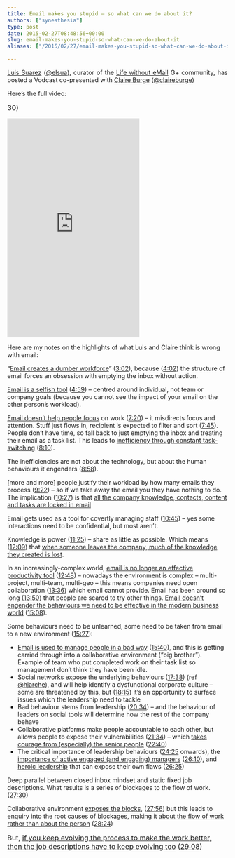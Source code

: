 ```yaml
---
title: Email makes you stupid – so what can we do about it?
authors: ["synesthesia"]
type: post
date: 2015-02-27T08:48:56+00:00
slug: email-makes-you-stupid-so-what-can-we-do-about-it 
aliases: ["/2015/02/27/email-makes-you-stupid-so-what-can-we-do-about-it"]

---
```

<p style="text-align: justify;">
  <a href="https://www.elsua.net/">Luis Suarez</a> (<a href="https://twitter.com/elsua">@elsua</a>), curator of the <a href="https://plus.google.com/communities/112379942033795190661">Life without eMail</a> G+ community, has posted a Vodcast co-presented with <a href="https://claireburge.com/">Claire Burge</a> (<a href="https://twitter.com/claireburge">@claireburge</a>)
</p>

Here&#8217;s the full video:

<span style="font-size: 12pt;">30)</span> <!-- iframe plugin v.4.4 wordpress.org/plugins/iframe/ -->

<iframe src="https://www.youtube.com/embed/cWJ_kiD2dUc" width="60%" height="500" scrolling="yes" class="iframe-class" frameborder="0"></iframe> 

Here are my notes on the highlights of what Luis and Claire think is wrong with email:

&#8220;[Email creates a dumber workforce][1]&#8221; ([3:02][2]), because ([4:02][3]) the structure of email forces an obsession with emptying the inbox without action.

[Email is a selfish tool][4] ([4:59][4]) – centred around individual, not team or company goals (because you cannot see the impact of your email on the other person&#8217;s workload).

[Email doesn&#8217;t help people focus][5] on work ([7:20][5]) – it misdirects focus and attention. Stuff just flows in, recipient is expected to filter and sort ([7:45][6]). People don&#8217;t have time, so fall back to just emptying the inbox and treating their email as a task list. This leads to [inefficiency through constant task-switching][7] ([8:10][7]).

The inefficiencies are not about the technology, but about the human behaviours it engenders ([8:58][8]).

[more and more] people justify their workload by how many emails they process ([9:22][9]) – so if we take away the email you they have nothing to do. The implication ([10:27][10]) is that [all the company knowledge, contacts, content and tasks are locked in email][10]

Email gets used as a tool for covertly managing staff ([10:45][11]) – yes some interactions need to be confidential, but most aren&#8217;t.

Knowledge is power ([11:25][12]) – share as little as possible. Which means ([12:09][13]) that [when someone leaves the company, much of the knowledge they created is lost][13].

In an increasingly-complex world, [email is no longer an effective productivity tool][14] ([12:48][14]) – nowadays the environment is complex – multi-project, multi-team, multi-geo – this means companies need open collaboration ([13:36][15]) which email cannot provide. Email has been around so long ([13:50][16]) that people are scared to try other things. [Email doesn&#8217;t engender the behaviours we need to be effective in the modern business world][17] ([15:08][17]).

Some behaviours need to be unlearned, some need to be taken from email to a new environment ([15:27][18]):

  * [Email is used to manage people in a bad way][19] ([15:40][19]), and this is getting carried through into a collaborative environment (&#8220;big brother&#8221;). Example of team who put completed work on their task list so management don&#8217;t think they have been idle.
  * Social networks expose the underlying behaviours ([17:38][20]) (ref [@hjarche][21]), and will help identify a dysfunctional corporate culture – some are threatened by this, but ([18:15][22]) it&#8217;s an opportunity to surface issues which the leadership need to tackle
  * Bad behaviour stems from leadership ([20:34][23]) – and the behaviour of leaders on social tools will determine how the rest of the company behave
  * Collaborative platforms make people accountable to each other, but allows people to expose their vulnerabilities ([21:34][24]) – which [takes courage from (especially) the senior people][25] ([22:40][25])
  * The critical importance of leadership behaviours ([24:25][26] onwards), the [importance of active engaged (and engaging) managers][27] ([26:10][27]), and [heroic leadership][28] that can expose their own flaws ([26:25][28])

Deep parallel between closed inbox mindset and static fixed job descriptions. What results is a series of blockages to the flow of work. ([27:30][29])

Collaborative environment [exposes the blocks][30], ([27:56][30]) but this leads to enquiry into the root causes of blockages, making it [about the flow of work rather than about the person][31] ([28:24][31])

<span style="font-size: 12pt;">But, <a href="https://youtu.be/cWJ_kiD2dUc?t=29m08s">if you keep evolving the process to make the work better, then the job descriptions have to keep evolving too</a> (<a href="https://youtu.be/cWJ_kiD2dUc?t=29m08s">29:08</a>)<br /> </span>

 [1]: https://www.youtube.com/watch?v=cWJ_kiD2dUc&feature=youtu.be&t=3m02s
 [2]: https://youtu.be/cWJ_kiD2dUc?t=3m02s
 [3]: https://youtu.be/cWJ_kiD2dUc?t=4m02s
 [4]: https://youtu.be/cWJ_kiD2dUc?t=4m59s
 [5]: https://youtu.be/cWJ_kiD2dUc?t=7m20s
 [6]: https://youtu.be/cWJ_kiD2dUc?t=7m45s
 [7]: https://youtu.be/cWJ_kiD2dUc?t=8m10s
 [8]: https://youtu.be/cWJ_kiD2dUc?t=8m58s
 [9]: https://youtu.be/cWJ_kiD2dUc?t=9m22s
 [10]: https://youtu.be/cWJ_kiD2dUc?t=10m27s
 [11]: https://youtu.be/cWJ_kiD2dUc?t=10m45s
 [12]: https://youtu.be/cWJ_kiD2dUc?t=11m25s
 [13]: https://youtu.be/cWJ_kiD2dUc?t=12m09s
 [14]: https://youtu.be/cWJ_kiD2dUc?t=12m48s
 [15]: https://youtu.be/cWJ_kiD2dUc?t=13m36s
 [16]: https://youtu.be/cWJ_kiD2dUc?t=13m50s
 [17]: https://youtu.be/cWJ_kiD2dUc?t=15m08s
 [18]: https://youtu.be/cWJ_kiD2dUc?t=15m27s
 [19]: https://youtu.be/cWJ_kiD2dUc?t=15m40s
 [20]: https://youtu.be/cWJ_kiD2dUc?t=17m38s
 [21]: https://twitter.com/hjarche/status/567769267501006848
 [22]: https://youtu.be/cWJ_kiD2dUc?t=18m15s
 [23]: https://youtu.be/cWJ_kiD2dUc?t=20m34s
 [24]: https://youtu.be/cWJ_kiD2dUc?t=21m34s
 [25]: https://youtu.be/cWJ_kiD2dUc?t=22m40s
 [26]: https://youtu.be/cWJ_kiD2dUc?t=24m25s
 [27]: https://youtu.be/cWJ_kiD2dUc?t=26m10s
 [28]: https://youtu.be/cWJ_kiD2dUc?t=26m26s
 [29]: https://youtu.be/cWJ_kiD2dUc?t=27m30s
 [30]: https://youtu.be/cWJ_kiD2dUc?t=27m56s
 [31]: https://youtu.be/cWJ_kiD2dUc?t=28m24s